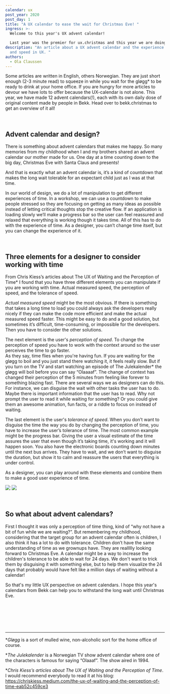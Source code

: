 ```yaml
---
calendar: ux
post_year: 2020
post_day: 1
title: "A UX calendar to ease the wait for Christmas Eve! "
ingress: >-
  Welcome to this year's UX advent calendar! 

  Last year was the premier for ux.christmas and this year we are doing it again. 24 days, 24 articles. Windows of inspiration, facts, a little insight into our world, and other things that we have worked with during this strange year of 2020. Herman is going to tell you a little about Figma. Citona and Sigurd share 5 things they wish they knew about working as a UX designer before they started, and Espen is writing about inspiration.
description: "An article about a UX advent calendar and the experience of time
  and speed in UX. "
authors:
  - Ola Claussen
---
```

Some articles are written in English, others Norwegian. They are just short enough (2-3 minute read) to squeeze in while you wait for the gløgg* to be ready to drink at your home office. If you are hungry for more articles to devour we have lots to offer because the UX-calendar is not alone. This year, we have made 12 advent calendars(!), each with its own daily dose of original content made by people in Bekk. Head over to bekk.christmas to get an overview of it all! 

<p>&nbsp;</p>

## Advent calendar and design? 
There is something about advent calendars that makes me happy. So many memories from my childhood when I and my brothers shared an advent calendar our mother made for us. One day at a time counting down to the big day, Christmas Eve with Santa Claus and presents! 

And that is exactly what an advent calendar is, it’s a kind of countdown that makes the long wait tolerable for an expectant child just as I was at that time. 

In our world of design, we do a lot of manipulation to get different experiences of time. In a workshop, we can use a countdown to make people stressed so they are focusing on getting as many ideas as possible instead of letting critical thoughts stop the creative flow. If an application is loading slowly we’ll make a progress bar so the user can feel reassured and relaxed that everything is working though it takes time. All of this has to do with the experience of time. As a designer, you can’t change time itself, but you can change the experience of it. 

<p>&nbsp;</p>

## Three elements for a designer to consider working with time 
From Chris Kiess’s articles about The UX of Waiting and the Perception of Time* I found that you have three different elements you can manipulate if you are working with time. Actual measured speed, the perception of speed, and the tolerance of speed.  

*Actual measured speed* might be the most obvious. If there is something that takes a long time to load you could always ask the developers really nicely if they can make the code more efficient and make the actual measured speed faster. This might be easy to do and a good solution, but sometimes it’s difficult, time-consuming, or impossible for the developers. Then you have to consider the other solutions. 

The next element is the user's *perception of speed*. To change the perception of speed you have to work with the context around so the user perceives the time to go faster.\
As they say, time flies when you're having fun. If you are waiting for the gløgg to boil and you just stand there watching it, it feels really slow. But if you turn on the TV and start watching an episode of The Julekalender* the gløgg will boil before you can say “Olaaaaf”. The change of context has changed their perception of the 5 minutes from feeling like forever to something blazing fast. There are several ways we as designers can do this. For instance, we can disguise the wait with other tasks the user has to do. Maybe there is important information that the user has to read. Why not prompt the user to read it while waiting for something? Or you could give them an awesome animation, fun facts, or a riddle to focus on instead of waiting.

The last element is the user's *tolerance of speed*. When you don’t want to disguise the time the way you do by changing the perception of time, you have to increase the user’s tolerance of time. The most common example might be the progress bar. Giving the user a visual estimate of the time assures the user that even though it’s taking time, it's working and it will happen soon. You also have the electronic boards counting down minutes until the next bus arrives. They have to wait, and we don’t want to disguise the duration, but show it to calm and reassure the users that everything is under control. 

As a designer, you can play around with these elements and combine them to make a good user experience of time.

<img class="light-theme-image" src="https://i.ibb.co/qFq2wpF/julekalenderwhitebg.png" />
<img class="dark-theme-image" src="https://i.ibb.co/7gSyXpF/julekalenderblackbg.png" />

<p>&nbsp;</p>

## So what about advent calendars? 
First I thought it was only a perception of time thing, kind of “why not have a bit of fun while we are waiting?”. But remembering my childhood, considering that the target group for an advent calendar often is children, I also think it has a lot to do with tolerance. Children don’t have the same understanding of time as we grownups have. They are reallllly looking forward to Christmas Eve. A calendar might be a way to increase the children's tolerance to be able to wait for 24 days. We don't want to trick them by disguising it with something else, but to help them visualize the 24 days that probably would have felt like a million days of waiting without a calendar! 

So that's my little UX perspective on advent calendars. I hope this year's calendars from Bekk can help you to withstand the long wait until Christmas Eve.


<p>&nbsp;</p>
<p>&nbsp;</p>
<p>&nbsp;</p>

- - -

**Gløgg* is a sort of mulled wine, non-alcoholic sort for the home office of course. 

**The Julekalender* is a Norwegian TV show advent calendar where one of the characters is famous for saying “Olaaaf”. The show aired in 1994.

**Chris Kiess’s articles about The UX of Waiting and the Perception of Time*. I would recommend everybody to read it at his blog: https://chriskiess.medium.com/the-ux-of-waiting-and-the-perception-of-time-eab52c459ce3